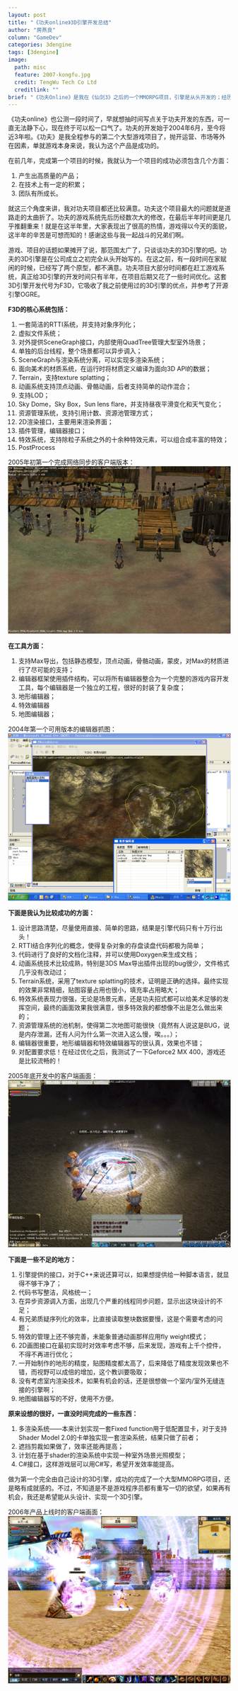```yaml
---
layout: post
title: "《功夫online》3D引擎开发总结"
author: "房燕良"
column: "GameDev"
categories: 3dengine
tags: [3dengine]
image:
  path: misc
  feature: 2007-kongfu.jpg
  credit: TengWu Tech Co Ltd
  creditlink: ""
brief: "《功夫Online》是我在《仙剑3》之后的一个MMORPG项目，引擎是从头开发的；经历了前期半年的快速搭建架构，基本可用，加上后面2年的不断完善，自认为从渲染效果到运行效率都远超同期基于OGRE的产品。后面的在2009年大热的《龙Online》的技术基础就是这个项目打下的。"
---
```


《功夫online》也公测一段时间了，早就想抽时间写点关于功夫开发的东西，可一直无法静下心，现在终于可以松一口气了。功夫的开发始于2004年6月，至今将近3年啦。《功夫》是我全程参与的第二个大型游戏项目了，抛开运营、市场等外在因素，单就游戏本身来说，我认为这个产品是成功的。  

在前几年，完成第一个项目的时候，我就认为一个项目的成功必须包含几个方面：  

1. 产生出高质量的产品；
2. 在技术上有一定的积累；
3. 团队有所成长。  

就这三个角度来讲，我对功夫项目都还比较满意。功夫这个项目最大的问题就是道路走的太曲折了。功夫的游戏系统先后历经数次大的修改，在最后半年时间更是几乎推翻重来！就是在这半年里，大家表现出了很高的热情，游戏得以今天的面貌，这半年的辛苦是可想而知的！感谢这些与我一起战斗的兄弟们啊。  

游戏、项目的话题如果摊开了说，那范围太广了，只谈谈功夫的3D引擎的吧。功夫的3D引擎是在公司成立之初完全从头开始写的。在这之前，有一段时间在家赋闲的时候，已经写了两个原型，都不满意。功夫项目大部分时间都在赶工游戏系统，真正给3D引擎的开发时间只有半年，在项目后期又花了一些时间优化。这套3D引擎开发代号为F3D，它吸收了我之前使用过的3D引擎的优点，并参考了开源引擎OGRE。  

**F3D的核心系统包括：**

1.    一套简洁的RTTI系统，并支持对象序列化；
2.    虚拟文件系统；
3.    对外提供SceneGraph接口，内部使用QuadTree管理大型室外场景；
4.    单独的后台线程，整个场景都可以异步调入；
5.    SceneGraph与渲染系统分离，可以实现多渲染系统；
6.    面向美术的材质系统，在运行时将材质定义编译为面向3D API的数据；
7.    Terrain，支持texture splatting；
8.    动画系统支持顶点动画、骨骼动画，后者支持简单的动作混合；
9.    支持LOD；
10.    Sky Dome，Sky Box，Sun lens flare，并支持昼夜平滑变化和天气变化；
11.    资源管理系统，支持引用计数、资源池管理方式；
12.    2D渲染接口，主要用来渲染界面；
13.    插件管理，编辑器接口；
14.    特效系统，支持除粒子系统之外的十余种特效元素，可以组合成丰富的特效；
15.    PostProcess

2005年初第一个完成网络同步的客户端版本：  
![Cline](/assets/img/misc/2005-kongfu-0113.jpg)  


**在工具方面：**

1.    支持Max导出，包括静态模型，顶点动画，骨骼动画，蒙皮，对Max的材质进行了尽可能的支持；
2.    编辑器框架使用插件结构，可以将所有编辑器整合为一个完整的游戏内容开发工具，每个编辑器是一个独立的工程，很好的封装了复杂度；
3.    地形编辑器；
4.    特效编辑器
5.    地图编辑器；

2004年第一个可用版本的编辑器抓图：  
![F3D Editor](/assets/img/misc/2004-kongfu-editor.jpg)  


**下面是我认为比较成功的方面：**

1.    设计思路清楚，尽量使用直接、简单的思路，结果是引擎代码只有十万行出头！
2.    RTTI结合序列化的概念，使得复杂对象的存盘读盘代码都极为简单；
3.    代码进行了良好的文档化注释，并可以使用Doxygen来生成文档；
4.    动画系统技术比较成熟，特别是3DS Max导出插件出现的bug很少，文件格式几乎没有改动过；
5.    Terrain系统，采用了texture splatting的技术，证明是正确的选择。最终实现的效果非常精细，贴图容量占用也很小，填充率占用略大；
6.    特效系统表现力很强，无论是场景元素，还是功夫招式都可以给美术足够的发挥空间，最终的画面效果我很满意，很多特效我的都想像不出是怎么做出来的；
7.    资源管理系统的池机制，使得第二次地图可能很快（竟然有人说这是BUG，说是内存泄漏，还有人问为什么第一次进入这么慢，唉。。。）；
8.    编辑器很重要，地形编辑器和特效编辑器写的很认真，效果也不错；
9.    对配置要求低！在经过优化之后，我测试了一下Geforce2 MX 400，游戏还是比较流畅的！

2005年底开发中的客户端画面：  
![Cline](/assets/img/misc/2005-kongfu-1223.jpg)  


**下面是一些不足的地方：**

1.    引擎提供的接口，对于C++来说还算可以，如果想提供给一种脚本语言，就显得不够干净了；
2.    代码书写整洁，风格统一；
3.    在异步资源调入方面，出现几个严重的线程同步问题，显示出这块设计的不足；
4.    有兄弟质疑序列化的效率，比直接读取整块数据要慢，这是个需要考虑的问题；
5.    特效的管理上还不够完善，未能象普通动画那样应用fly weight模式；
6.    2D画图接口在最初实现时对效率考虑不够，后来发现，游戏有上千个控件，不得不再进行优化；
7.    一开始制作的地形的精度，贴图精度都太高了，后来降低了精度发现效果也不错，而视野可以成倍的增加，这个教训要吸取；
8.    没有考虑室内渲染技术，如果有机会的话，还是很想做一个室内/室外无缝连接的引擎啊；
9.    地图编辑器写的不好，使用不方便。

**原来设想的很好，一直没时间完成的一些东西：**

1.    多渲染系统――本来计划实现一套Fixed function用于低配置显卡，对于支持Shader Model 2.0的卡单独实现一套渲染系统，结果只做了前者；
2.    遮挡剪裁如果做了，效率还能再提高；
3.    计划在基于shader的渲染系统中实现一种室外场景光照模型；
4.    C#接口，这样游戏层可以用C#写，希望开发效率能提高。

做为第一个完全由自己设计的3D引擎，成功的完成了一个大型MMORPG项目，还是略有成就感的。不过，不知道是不是游戏程序员都有重写一切的欲望，如果再有机会，我还是希望能从头设计、实现一个3D引擎。  

2006年产品上线时的客户端画面：  
![Cline](/assets/img/misc/2006-kongfu-1217.jpg)  

 